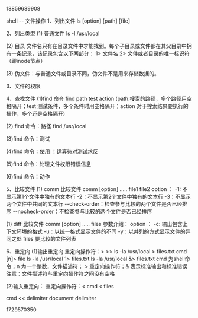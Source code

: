 18859689908

shell -- 文件操作
1、列出文件
ls [option] [path] [file]

2、列出类型
(1) 普通文件
ls -l /usr/local

(2) 目录
文件名只有在目录文件中才能找到。每个子目录或文件都在其父目录中拥有一条记录，该记录包含以下两部分：
1> 文件名
2> 文件或者目录的唯一标识符（即inode节点）

(3) 伪文件：与普通文件或目录不同，伪文件不是用来存储数据的。

3、文件的权限

4、查找文件
(1)find 命令
find path test action (path:搜索的路径，多个路径用空格隔开；test 测试条件，多个条件时用空格隔开；action 对于搜索结果要执行的操作，多个还是空格隔开)

(2) find 命令：路径
find /usr/local

(3)find 命令：测试

(4)find 命令：使用 ！运算符对测试求反

(5)find 命令：处理文件权限错误信息

(6)find 命令：动作

5、比较文件
(1) comm 比较文件
comm [option] ..... file1 file2
option ：
	-1: 不显示第1个文件中独有的文本行
	-2：不显示第2个文件中独有的文本行
	-3：不显示两个文件中共同的文本行
	--check-order：检查参与比较的两个文件是否已经排序
	--nocheck-order：不检查参与比较的两个文件是否已经排序

(1) diff 比较文件
comm [option] ..... files 
参数介绍：
	option ：
		-c: 输出包含上下文环境的格式
		-u：以统一格式显示文件的不同
		-y：以并列的方式显示文件的异同之处
	files 要比较的文件列表

6、重定向
(1)输出重定向
重定向操作符：>  >>
ls -la /usr/local > files.txt
cmd [n]> file
ls -la /usr/local 1> files.txt
ls -la /usr/local &> files.txt
cmd 为shell命令；n 为一个整数，文件描述符； > 重定向操作符；& 表示标准输出和标准错误
注意：文件描述符与重定向操作符之间没有空格

(2)输入重定向：
重定向操作符：<
cmd < files

cmd << delimiter
document
delimiter





1729570350